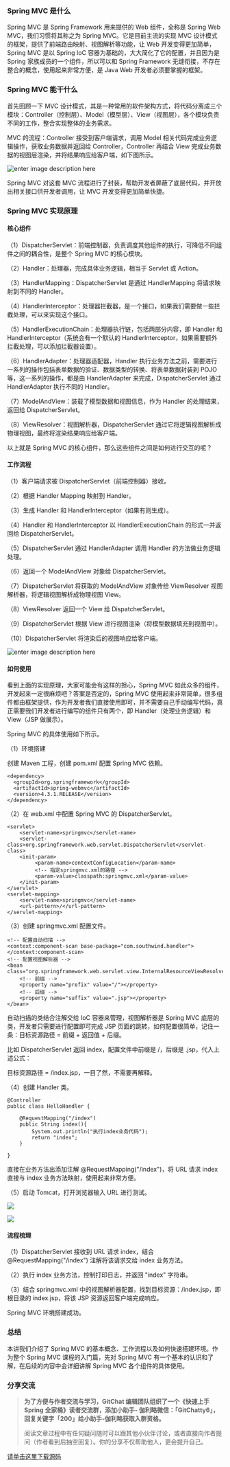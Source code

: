 ### Spring MVC 是什么

Spring MVC 是 Spring Framework 用来提供的 Web 组件，全称是 Spring Web MVC，我们习惯将其称之为 Spring
MVC。它是目前主流的实现 MVC 设计模式的框架，提供了前端路由映射、视图解析等功能，让 Web 开发变得更加简单，Spring MVC 是以
Spring IoC 容器为基础的，大大简化了它的配置，并且因为是 Spring 家族成员的一个组件，所以可以和 Spring Framework
无缝衔接，不存在整合的概念，使用起来非常方便，是 Java Web 开发者必须要掌握的框架。

### Spring MVC 能干什么

首先回顾一下 MVC
设计模式，其是一种常用的软件架构方式，将代码分离成三个模块：Controller（控制层）、Model（模型层）、View（视图层），各个模块负责不同的工作，整合实现整体的业务需求。

MVC 的流程：Controller 接受到客户端请求，调用 Model 相关代码完成业务逻辑操作，获取业务数据并返回给
Controller，Controller 再结合 View 完成业务数据的视图层渲染，并将结果响应给客户端，如下图所示。

![enter image description
here](https://images.gitbook.cn/19cf3820-9abc-11e8-b37c-dd4feba3837e)

Spring MVC 对这套 MVC 流程进行了封装，帮助开发者屏蔽了底层代码，并开放出相关接口供开发者调用，让 MVC 开发变得更加简单快捷。

### Spring MVC 实现原理

#### 核心组件

（1）DispatcherServlet：前端控制器，负责调度其他组件的执行，可降低不同组件之间的耦合性，是整个 Spring MVC 的核心模块。

（2）Handler：处理器，完成具体业务逻辑，相当于 Servlet 或 Action。

（3）HandlerMapping：DispatcherServlet 是通过 HandlerMapping 将请求映射到不同的 Handler。

（4）HandlerInterceptor：处理器拦截器，是一个接口，如果我们需要做一些拦截处理，可以来实现这个接口。

（5）HandlerExecutionChain：处理器执行链，包括两部分内容，即 Handler 和
HandlerInterceptor（系统会有一个默认的 HandlerInterceptor，如果需要额外拦截处理，可以添加拦截器设置）。

（6）HandlerAdapter：处理器适配器，Handler 执行业务方法之前，需要进行一系列的操作包括表单数据的验证、数据类型的转换、将表单数据封装到
POJO 等，这一系列的操作，都是由 HandlerAdapter 来完成，DispatcherServlet 通过 HandlerAdapter
执行不同的 Handler。

（7）ModelAndView：装载了模型数据和视图信息，作为 Handler 的处理结果，返回给 DispatcherServlet。

（8）ViewResolver：视图解析器，DispatcherServlet 通过它将逻辑视图解析成物理视图，最终将渲染结果响应给客户端。

以上就是 Spring MVC 的核心组件，那么这些组件之间是如何进行交互的呢？

#### 工作流程

（1）客户端请求被 DispatcherServlet（前端控制器）接收。

（2）根据 Handler Mapping 映射到 Handler。

（3）生成 Handler 和 HandlerInterceptor（如果有则生成）。

（4）Handler 和 HandlerInterceptor 以 HandlerExecutionChain 的形式一并返回给
DispatcherServlet。

（5）DispatcherServlet 通过 HandlerAdapter 调用 Handler 的方法做业务逻辑处理。

（6）返回一个 ModelAndView 对象给 DispatcherServlet。

（7）DispatcherServlet 将获取的 ModelAndView 对象传给 ViewResolver 视图解析器，将逻辑视图解析成物理视图
View。

（8）ViewResolver 返回一个 View 给 DispatcherServlet。

（9）DispatcherServlet 根据 View 进行视图渲染（将模型数据填充到视图中）。

（10）DispatcherServlet 将渲染后的视图响应给客户端。

![enter image description
here](https://images.gitbook.cn/27ce22b0-9abc-11e8-831e-0180aea56660)

#### 如何使用

看到上面的实现原理，大家可能会有这样的担心，Spring MVC 如此众多的组件，开发起来一定很麻烦吧？答案是否定的，Spring MVC
使用起来非常简单，很多组件都由框架提供，作为开发者我们直接使用即可，并不需要自己手动编写代码，真正需要我们开发者进行编写的组件只有两个，即
Handler（处理业务逻辑）和 View（JSP 做展示）。

Spring MVC 的具体使用如下所示。

（1）环境搭建

创建 Maven 工程，创建 pom.xml 配置 Spring MVC 依赖。

    
    
    <dependency>
      <groupId>org.springframework</groupId>
      <artifactId>spring-webmvc</artifactId>
      <version>4.3.1.RELEASE</version>
    </dependency>
    

（2）在 web.xml 中配置 Spring MVC 的 DispatcherServlet。

    
    
    <servlet>
        <servlet-name>springmvc</servlet-name>
        <servlet-class>org.springframework.web.servlet.DispatcherServlet</servlet-class>
        <init-param>
             <param-name>contextConfigLocation</param-name>
             <!-- 指定springmvc.xml的路径 -->
             <param-value>classpath:springmvc.xml</param-value>
        </init-param>
    </servlet>
    <servlet-mapping>
        <servlet-name>springmvc</servlet-name>
        <url-pattern>/</url-pattern>
    </servlet-mapping> 
    

（3）创建 springmvc.xml 配置文件。

    
    
    <!-- 配置自动扫描 -->
    <context:component-scan base-package="com.southwind.handler"></context:component-scan>
    <!-- 配置视图解析器 -->
    <bean class="org.springframework.web.servlet.view.InternalResourceViewResolver">
        <!-- 前缀 -->
        <property name="prefix" value="/"></property>
        <!-- 后缀 -->
        <property name="suffix" value=".jsp"></property>
    </bean>
    

自动扫描的类结合注解交给 IoC 容器来管理，视图解析器是 Spring MVC 底层的类，开发者只需要进行配置即可完成 JSP
页面的跳转，如何配置很简单，记住一条：目标资源路径 = 前缀 + 返回值 + 后缀。

比如 DispatcherServlet 返回 index，配置文件中前缀是 /，后缀是 .jsp，代入上述公式：

目标资源路径 = /index.jsp，一目了然，不需要再解释。

（4）创建 Handler 类。

    
    
    @Controller
    public class HelloHandler {
    
        @RequestMapping("/index")
        public String index(){
            System.out.println("执行index业务代码");
            return "index";
        }
    
    }
    

直接在业务方法出添加注解 @RequestMapping("/index")，将 URL 请求 index 直接与 index
业务方法映射，使用起来非常方便。

（5）启动 Tomcat，打开浏览器输入 URL 进行测试。

![](https://images.gitbook.cn/387aa160-96e8-11e8-9f54-b3cc9167c22b)

![](https://images.gitbook.cn/444a01c0-96e8-11e8-9f54-b3cc9167c22b)

#### 流程梳理

（1）DispatcherServlet 接收到 URL 请求 index，结合 @RequestMapping("/index") 注解将该请求交给
index 业务方法。

（2）执行 index 业务方法，控制打印日志，并返回 "index" 字符串。

（3）结合 springmvc.xml 中的视图解析器配置，找到目标资源：/index.jsp，即根目录的 index.jsp，将该 JSP
资源返回客户端完成响应。

Spring MVC 环境搭建成功。

### 总结

本讲我们介绍了 Spring MVC 的基本概念、工作流程以及如何快速搭建环境。作为整个 Spring MVC 课程的入门篇，先对 Spring MVC
有一个基本的认识和了解，在后续的内容中会详细讲解 Spring MVC 各个组件的具体使用。

### 分享交流

> **为了方便与作者交流与学习，GitChat 编辑团队组织了一个《快速上手 Spring 全家桶》读者交流群，添加小助手-
> 伽利略微信：「GitChatty6」，回复关键字「200」给小助手-伽利略获取入群资格。**
>
> 阅读文章过程中有任何疑问随时可以跟其他小伙伴讨论，或者直接向作者提问（作者看到后抽空回复）。你的分享不仅帮助他人，更会提升自己。

[请单击这里下载源码](https://github.com/southwind9801/springmvc-1.git)

